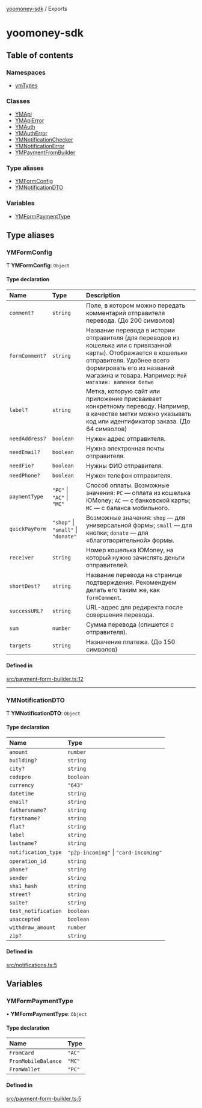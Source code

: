 [yoomoney-sdk](README.md) / Exports

# yoomoney-sdk

## Table of contents

### Namespaces

- [ymTypes](modules/ymTypes.md)

### Classes

- [YMApi](classes/YMApi.md)
- [YMApiError](classes/YMApiError.md)
- [YMAuth](classes/YMAuth.md)
- [YMAuthError](classes/YMAuthError.md)
- [YMNotificationChecker](classes/YMNotificationChecker.md)
- [YMNotificationError](classes/YMNotificationError.md)
- [YMPaymentFromBuilder](classes/YMPaymentFromBuilder.md)

### Type aliases

- [YMFormConfig](modules.md#ymformconfig)
- [YMNotificationDTO](modules.md#ymnotificationdto)

### Variables

- [YMFormPaymentType](modules.md#ymformpaymenttype)

## Type aliases

### YMFormConfig

Ƭ **YMFormConfig**: `Object`

#### Type declaration

| Name | Type | Description |
| :------ | :------ | :------ |
| `comment?` | `string` | Поле, в котором можно передать комментарий отправителя перевода. (До 200 символов) |
| `formComment?` | `string` | Название перевода в истории отправителя (для переводов из кошелька или с привязанной карты). Отображается в кошельке отправителя.  Удобнее всего формировать его из названий магазина и товара. Например: `Мой магазин: валенки белые` |
| `label?` | `string` | Метка, которую сайт или приложение присваивает конкретному переводу. Например, в качестве метки можно указывать код или идентификатор заказа. (До 64 символов) |
| `needAddress?` | `boolean` | Нужен адрес отправителя. |
| `needEmail?` | `boolean` | Нужна электронная почты отправителя. |
| `needFio?` | `boolean` | Нужны ФИО отправителя. |
| `needPhone?` | `boolean` | Нужен телефон отправителя. |
| `paymentType` | ``"PC"`` \| ``"AC"`` \| ``"MC"`` | Способ оплаты. Возможные значения:  `PC` — оплата из кошелька ЮMoney;  `AC` — с банковской карты;  `MC` — с баланса мобильного. |
| `quickPayForm` | ``"shop"`` \| ``"small"`` \| ``"donate"`` | Возможные значения:  `shop` — для универсальной формы;  `small` — для кнопки;  `donate` — для «благотворительной» формы. |
| `receiver` | `string` | Номер кошелька ЮMoney, на который нужно зачислять деньги отправителей. |
| `shortDest?` | `string` | Название перевода на странице подтверждения. Рекомендуем делать его таким же, как `formComment`. |
| `successURL?` | `string` | URL-адрес для редиректа после совершения перевода. |
| `sum` | `number` | Сумма перевода (спишется с отправителя). |
| `targets` | `string` | Назначение платежа. (До 150 символов) |

#### Defined in

[src/payment-form-builder.ts:12](https://github.com/AlexXanderGrib/yoomoney-sdk/blob/5dd1b63/src/payment-form-builder.ts#L12)

___

### YMNotificationDTO

Ƭ **YMNotificationDTO**: `Object`

#### Type declaration

| Name | Type |
| :------ | :------ |
| `amount` | `number` |
| `building?` | `string` |
| `city?` | `string` |
| `codepro` | `boolean` |
| `currency` | ``"643"`` |
| `datetime` | `string` |
| `email?` | `string` |
| `fathersname?` | `string` |
| `firstname?` | `string` |
| `flat?` | `string` |
| `label` | `string` |
| `lastname?` | `string` |
| `notification_type` | ``"p2p-incoming"`` \| ``"card-incoming"`` |
| `operation_id` | `string` |
| `phone?` | `string` |
| `sender` | `string` |
| `sha1_hash` | `string` |
| `street?` | `string` |
| `suite?` | `string` |
| `test_notification` | `boolean` |
| `unaccepted` | `boolean` |
| `withdraw_amount` | `number` |
| `zip?` | `string` |

#### Defined in

[src/notifications.ts:5](https://github.com/AlexXanderGrib/yoomoney-sdk/blob/5dd1b63/src/notifications.ts#L5)

## Variables

### YMFormPaymentType

• **YMFormPaymentType**: `Object`

#### Type declaration

| Name | Type |
| :------ | :------ |
| `FromCard` | ``"AC"`` |
| `FromMobileBalance` | ``"MC"`` |
| `FromWallet` | ``"PC"`` |

#### Defined in

[src/payment-form-builder.ts:5](https://github.com/AlexXanderGrib/yoomoney-sdk/blob/5dd1b63/src/payment-form-builder.ts#L5)
